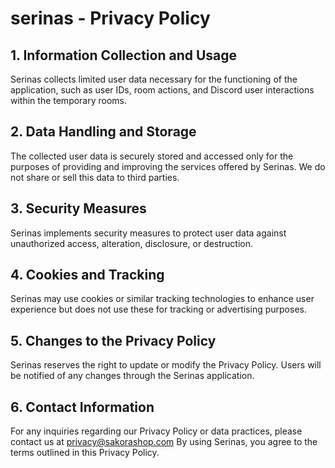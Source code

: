 # serinas - Privacy Policy
## 1. Information Collection and Usage
Serinas collects limited user data necessary for the functioning of the application, such as user IDs, room actions, and Discord user interactions within the temporary rooms.
## 2. Data Handling and Storage
The collected user data is securely stored and accessed only for the purposes of providing and improving the services offered by Serinas. We do not share or sell this data to third parties.
## 3. Security Measures
Serinas implements security measures to protect user data against unauthorized access, alteration, disclosure, or destruction.
## 4. Cookies and Tracking
Serinas may use cookies or similar tracking technologies to enhance user experience but does not use these for tracking or advertising purposes.
## 5. Changes to the Privacy Policy
Serinas reserves the right to update or modify the Privacy Policy. Users will be notified of any changes through the Serinas application.
## 6. Contact Information
For any inquiries regarding our Privacy Policy or data practices, please contact us at privacy@sakorashop.com
By using Serinas, you agree to the terms outlined in this Privacy Policy.
